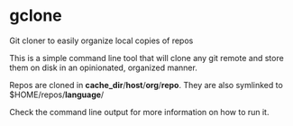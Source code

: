 # gclone
Git cloner to easily organize local copies of repos

This is a simple command line tool that will clone any git remote and store them on disk in an opinionated, organized manner.

Repos are cloned in **cache_dir**/**host**/**org**/**repo**. They are also symlinked to $HOME/repos/**language**/

Check the command line output for more information on how to run it.
